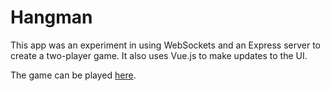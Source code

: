 # Hangman
This app was an experiment in using WebSockets and an Express server to create a two-player game. It also uses Vue.js to make updates to the UI.

The game can be played [here](https://vue-hangman.herokuapp.com).
